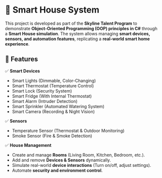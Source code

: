 # 🏡 Smart House System

This project is developed as part of the **Skyline Talent Program** to demonstrate **Object-Oriented Programming (OOP) principles in C#** through a **Smart House simulation**. The system allows managing **smart devices, sensors, and automation features**, replicating a **real-world smart home experience**.

## 📌 Features

✅ **Smart Devices**
   - Smart Lights (Dimmable, Color-Changing)
   - Smart Thermostat (Temperature Control)
   - Smart Lock (Security System)
   - Smart Fridge (With Internal Thermostat)
   - Smart Alarm (Intruder Detection)
   - Smart Sprinkler (Automated Watering System)
   - Smart Camera (Recording & Night Vision)

✅ **Sensors**
   - Temperature Sensor (Thermostat & Outdoor Monitoring)
   - Smoke Sensor (Fire & Smoke Detection)

✅ **House Management**
   - Create and manage **Rooms** (Living Room, Kitchen, Bedroom, etc.).
   - Add and remove **Devices & Sensors** dynamically.
   - Simulate real-world **device interactions** (Turn on/off, adjust settings).
   - Automate **security and environment control**.
